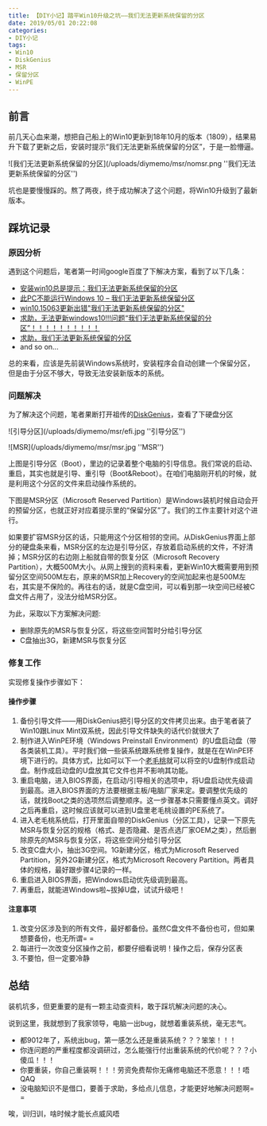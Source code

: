 ```yaml
---
title: 【DIY小记】踏平Win10升级之坑——我们无法更新系统保留的分区
date: 2019/05/01 20:22:08
categories:
- DIY小记
tags:
- Win10
- DiskGenius
- MSR
- 保留分区
- WinPE
---
```


## 前言

前几天心血来潮，想把自己船上的Win10更新到18年10月的版本（1809），结果易升下载了更新之后，安装时提示“我们无法更新系统保留的分区”，于是一脸懵逼。

![我们无法更新系统保留的分区](/uploads/diymemo/msr/nomsr.png ''我们无法更新系统保留的分区'')

坑也是要慢慢踩的。熬了两夜，终于成功解决了这个问题，将Win10升级到了最新版本。

<!-- more -->

## 踩坑记录

### 原因分析

遇到这个问题后，笔者第一时间google百度了下解决方案，看到了以下几条：

- [安装win10总是提示：我们无法更新系统保留的分区](https://answers.microsoft.com/zh-hans/windows/forum/windows8_1-update/%E5%AE%89%E8%A3%85win10%E6%80%BB%E6%98%AF%E6%8F%90/2f7bbdb4-33bd-4a7c-bd85-5771a5af16ce)
- [此PC不能运行Windows 10 – 我们无法更新系统保留分区](http://mos86.com/41152.html)
- [win10.15063更新出错"我们无法更新系统保留的分区"](http://bbs.pcbeta.com/forum.php?mod=viewthread&tid=1735923)
- [求助，无法更新windows10!!!问题“我们无法更新系统保留的分区”！！！！！！！！！！](http://bbs.pcbeta.com/forum.php?mod=viewthread&tid=1620970)
- [求助，我们无法更新系统保留的分区](http://tieba.baidu.com/p/4400155997)
- and so on...

总的来看，应该是先前装Windows系统时，安装程序会自动创建一个保留分区，但是由于分区不够大，导致无法安装新版本的系统。

### 问题解决

为了解决这个问题，笔者果断打开祖传的[DiskGenius](http://www.diskgenius.cn/)，查看了下硬盘分区

![引导分区](/uploads/diymemo/msr/efi.jpg ''引导分区'')

![MSR](/uploads/diymemo/msr/msr.jpg ''MSR'')

上图是引导分区（Boot），里边的记录着整个电脑的引导信息。我们常说的启动、重启，其实也就是引导、重引导（Boot&Reboot）。在咱们电脑刚开机的时候，就是利用这个分区的文件来启动操作系统的。

下图是MSR分区（Microsoft Reserved Partition）是Windows装机时候自动会开的预留分区，也就正好对应着提示里的“保留分区”了。我们的工作主要针对这个进行。

如果要扩容MSR分区的话，只能用这个分区相邻的空间。从DiskGenius界面上部分的硬盘条来看，MSR分区的左边是引导分区，存放着启动系统的文件，不好清掉；MSR分区的右边刚上船就自带的恢复分区（Microsoft Recovery Partition），大概500M大小。从网上搜到的资料来看，更新Win10大概需要用到预留分区空间500M左右，原来的MSR加上Recovery的空间加起来也是500M左右，其实是不保险的。再往右的话，就是C盘空间，可以看到那一块空间已经被C盘文件占用了，没法分给MSR分区。

为此，采取以下方案解决问题:

- 删除原先的MSR与恢复分区，将这些空间暂时分给引导分区
- C盘抽出3G，新建MSR与恢复分区

### 修复工作

实现修复操作步骤如下：

#### 操作步骤

1. 备份引导文件——用DiskGenius把引导分区的文件拷贝出来。由于笔者装了Win10跟Linux Mint双系统，因此引导文件缺失的话代价就很大了
2. 制作进入WinPE环境（Windows Preinstall Environment）的U盘启动盘（带各类装机工具）。平时我们做一些装系统跟系统修复操作，就是在在WinPE环境下进行的。具体方式，比如可以下一个[老毛桃](https://www.laomaotao.net/down/)就可以将空的U盘制作成启动盘。制作成启动盘的U盘放其它文件也并不影响其功能。
3. 重启电脑，进入BIOS界面，在启动/引导相关的选项中，将U盘启动优先级调到最高。进入BIOS界面的方法要根据主板/电脑厂家来定。要调整优先级的话，就找Boot之类的选项然后调整顺序。这一步骤基本只需要懂点英文。调好之后再重启，这时候应该就可以进到U盘里老毛桃设置的PE系统了。
4. 进入老毛桃系统后，打开里面自带的DiskGenius（分区工具），记录一下原先MSR与恢复分区的规格（格式、是否隐藏、是否点选厂家OEM之类），然后删除原先的MSR与恢复分区，将这些空间分给引导分区
5. 改变C盘大小，抽出3G空间。1G新建分区，格式为Microsoft Reserved Partition，另外2G新建分区，格式为Microsoft Recovery Partition。两者具体的规格，最好跟步骤4记录的一样。
6. 重启进入BIOS界面，把Windows启动优先级调到最高。
7. 再重启，就能进Windows啦~拔掉U盘，试试升级吧！

#### 注意事项

1. 改变分区涉及到的所有文件，最好都备份。虽然C盘文件不备份也可，但如果想要备份，也无所谓= =
2. 每进行一次改变分区操作之前，都要仔细看说明！操作之后，保存分区表
3. 不要怕，但一定要冷静

## 总结

装机坑多，但更重要的是有一颗主动查资料，敢于踩坑解决问题的决心。

说到这里，我就想到了我家领导，电脑一出bug，就想着重装系统，毫无志气。

- 都9012年了，系统出bug，第一感怎么还是重装系统？？？笨笨！！！
- 你连问题的严重程度都没调研过，怎么能强行付出重装系统的代价呢？？？小傻瓜！！！
- 你要重装，你自己重装啊！！！劳资免费帮你无痛修电脑还不愿意！！！唔QAQ
- 没电脑知识不是借口，要善于求助，多给点儿信息，才能更好地解决问题啊= =

唉，训归训，啥时候才能长点威风唔